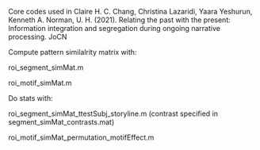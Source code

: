 Core codes used in Claire H. C. Chang, Christina Lazaridi, Yaara Yeshurun, Kenneth A. Norman, U. H. (2021). Relating the past with the present: Information integration and segregation during ongoing narrative processing. JoCN


Compute pattern similalrity matrix with:

  roi_segment_simMat.m

  roi_motif_simMat.m



Do stats with:

  roi_segment_simMat_ttestSubj_storyline.m (contrast specified in segment_simMat_contrasts.mat)

  roi_motif_simMat_permutation_motifEffect.m

